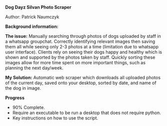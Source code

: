 **Dog Dayz Silvan Photo Scraper**

Author: Patrick Naumczyk

**Background information:** 

**The issue:** Manually searching through photos of dogs uploaded by staff in a whatsapp groupchat. Correctly identifying relevant images then saving them all while seeing only 2-3 photos at a time (limitation due to whatsapp user interface). Clients rely on seeing their dogs happy and healthy which is shown and supported by the photos taken by staff. Quickly sorting these images allow for more time spent on more important things, such as planning the next day/week. 

**My Solution:** Automatic web scraper which downloads all uploaded photos of the current day, saved onto your desktop, sorted by date, and name of the dog in image.

**Progress**
- 90% Complete.
- Require an executable to be run a desktop that does not require python.
- Key instructions on how to use the script.
